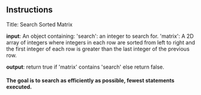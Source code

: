 ## Instructions

Title: Search Sorted Matrix

**input**: An object containing:
    'search': an integer to search for.
    'matrix': A 2D array of integers where integers in each row are sorted from
              left to right and the first integer of each row is greater than the
              last integer of the previous row.

**output**: return true if 'matrix' contains 'search' else return false.

#### The goal is to search as efficiently as possible, fewest statements executed.
